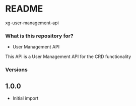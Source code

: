 # README #

xg-user-management-api

### What is this repository for? ###

* User Management API

This API is a User Management API for the CRD functionality

### Versions ###

## 1.0.0 ##
* Initial import